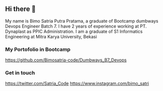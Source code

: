 ## Hi there 👋

My name is Bimo Satria Putra Pratama, a graduate of Bootcamp dumbways Devops Engineer Batch 7. I have 2 years of experience working at PT. Dynaplast as PPIC Administration. I am a graduate of S1 Informatics Engineering at Mitra Karya University, Bekasi

### My Portofolio in Bootcamp
https://github.com/Bimosatria-code/Dumbways_B7_Devops

### Get in touch
https://twitter.com/Satria_Code
https://www.instagram.com/bimo_satri
